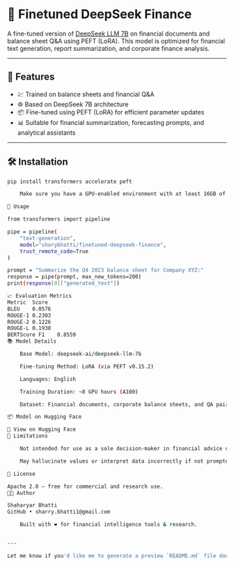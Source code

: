 

# 🧠 Finetuned DeepSeek Finance

A fine-tuned version of [DeepSeek LLM 7B](https://huggingface.co/deepseek-ai/deepseek-llm-7b) on financial documents and balance sheet Q&A using PEFT (LoRA). This model is optimized for financial text generation, report summarization, and corporate finance analysis.

---

## 🚀 Features

- 💹 Trained on balance sheets and financial Q&A
- ⚙️ Based on DeepSeek 7B architecture
- 📦 Fine-tuned using PEFT (LoRA) for efficient parameter updates
- 📊 Suitable for financial summarization, forecasting prompts, and analytical assistants

---

## 🛠️ Installation

```bash
pip install transformers accelerate peft

    Make sure you have a GPU-enabled environment with at least 16GB of VRAM.

🔧 Usage

from transformers import pipeline

pipe = pipeline(
    "text-generation",
    model="sharybhatti/finetuned-deepseek-finance",
    trust_remote_code=True
)

prompt = "Summarize the Q4 2023 balance sheet for Company XYZ:"
response = pipe(prompt, max_new_tokens=200)
print(response[0]["generated_text"])

📈 Evaluation Metrics
Metric	Score
BLEU	0.0576
ROUGE-1	0.2303
ROUGE-2	0.1226
ROUGE-L	0.1938
BERTScore F1	0.8559
📚 Model Details

    Base Model: deepseek-ai/deepseek-llm-7b

    Fine-tuning Method: LoRA (via PEFT v0.15.2)

    Languages: English

    Training Duration: ~8 GPU hours (A100)

    Dataset: Financial documents, corporate balance sheets, and QA pairs

📦 Model on Hugging Face

🔗 View on Hugging Face
🛑 Limitations

    Not intended for use as a sole decision-maker in financial advice or investments.

    May hallucinate values or interpret data incorrectly if not prompted properly.

📄 License

Apache 2.0 – free for commercial and research use.
👨‍💻 Author

Shaharyar Bhatti
GitHub • sharry.bhatti1@gmail.com

    Built with ❤️ for financial intelligence tools & research.


---

Let me know if you'd like me to generate a preview `README.md` file download or include Hugging Face model car
